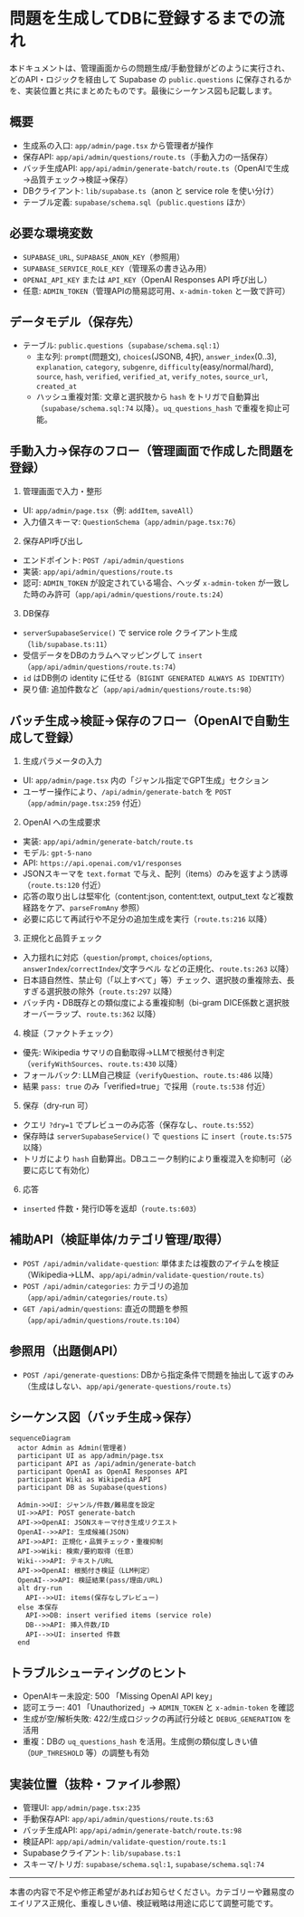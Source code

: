 # 問題を生成してDBに登録するまでの流れ

本ドキュメントは、管理画面からの問題生成/手動登録がどのように実行され、どのAPI・ロジックを経由して Supabase の `public.questions` に保存されるかを、実装位置と共にまとめたものです。最後にシーケンス図も記載します。

## 概要
- 生成系の入口: `app/admin/page.tsx` から管理者が操作
- 保存API: `app/api/admin/questions/route.ts`（手動入力の一括保存）
- バッチ生成API: `app/api/admin/generate-batch/route.ts`（OpenAIで生成→品質チェック→検証→保存）
- DBクライアント: `lib/supabase.ts`（anon と service role を使い分け）
- テーブル定義: `supabase/schema.sql`（`public.questions` ほか）

## 必要な環境変数
- `SUPABASE_URL`, `SUPABASE_ANON_KEY`（参照用）
- `SUPABASE_SERVICE_ROLE_KEY`（管理系の書き込み用）
- `OPENAI_API_KEY` または `API_KEY`（OpenAI Responses API 呼び出し）
- 任意: `ADMIN_TOKEN`（管理APIの簡易認可用、`x-admin-token` と一致で許可）

## データモデル（保存先）
- テーブル: `public.questions`（`supabase/schema.sql:1`）
  - 主な列: `prompt`(問題文), `choices`(JSONB, 4択), `answer_index`(0..3), `explanation`, `category`, `subgenre`, `difficulty`(easy/normal/hard), `source`, `hash`, `verified`, `verified_at`, `verify_notes`, `source_url`, `created_at`
  - ハッシュ重複対策: 文章と選択肢から `hash` をトリガで自動算出（`supabase/schema.sql:74` 以降）。`uq_questions_hash` で重複を抑止可能。

## 手動入力→保存のフロー（管理画面で作成した問題を登録）
1) 管理画面で入力・整形
- UI: `app/admin/page.tsx`（例: `addItem`, `saveAll`）
- 入力値スキーマ: `QuestionSchema`（`app/admin/page.tsx:76`）

2) 保存API呼び出し
- エンドポイント: `POST /api/admin/questions`
- 実装: `app/api/admin/questions/route.ts`
- 認可: `ADMIN_TOKEN` が設定されている場合、ヘッダ `x-admin-token` が一致した時のみ許可（`app/api/admin/questions/route.ts:24`）

3) DB保存
- `serverSupabaseService()` で service role クライアント生成（`lib/supabase.ts:11`）
- 受信データをDBのカラムへマッピングして `insert`（`app/api/admin/questions/route.ts:74`）
- `id` はDB側の identity に任せる（`BIGINT GENERATED ALWAYS AS IDENTITY`）
- 戻り値: 追加件数など（`app/api/admin/questions/route.ts:98`）

## バッチ生成→検証→保存のフロー（OpenAIで自動生成して登録）
1) 生成パラメータの入力
- UI: `app/admin/page.tsx` 内の「ジャンル指定でGPT生成」セクション
- ユーザー操作により、`/api/admin/generate-batch` を `POST`（`app/admin/page.tsx:259` 付近）

2) OpenAI への生成要求
- 実装: `app/api/admin/generate-batch/route.ts`
- モデル: `gpt-5-nano`
- API: `https://api.openai.com/v1/responses`
- JSONスキーマを `text.format` で与え、配列（items）のみを返すよう誘導（`route.ts:120` 付近）
- 応答の取り出しは堅牢化（content:json, content:text, output_text など複数経路をケア、`parseFromAny` 参照）
- 必要に応じて再試行や不足分の追加生成を実行（`route.ts:216` 以降）

3) 正規化と品質チェック
- 入力揺れに対応（`question`/`prompt`, `choices`/`options`, `answerIndex`/`correctIndex`/文字ラベル などの正規化、`route.ts:263` 以降）
- 日本語自然性、禁止句（「以上すべて」等）チェック、選択肢の重複除去、長すぎる選択肢の除外（`route.ts:297` 以降）
- バッチ内・DB既存との類似度による重複抑制（bi-gram DICE係数と選択肢オーバーラップ、`route.ts:362` 以降）

4) 検証（ファクトチェック）
- 優先: Wikipedia サマリの自動取得→LLMで根拠付き判定（`verifyWithSources`、`route.ts:430` 以降）
- フォールバック: LLM自己検証（`verifyQuestion`、`route.ts:486` 以降）
- 結果 `pass: true` のみ「verified=true」で採用（`route.ts:538` 付近）

5) 保存（dry-run 可）
- クエリ `?dry=1` でプレビューのみ応答（保存なし、`route.ts:552`）
- 保存時は `serverSupabaseService()` で `questions` に `insert`（`route.ts:575` 以降）
- トリガにより `hash` 自動算出。DBユニーク制約により重複混入を抑制可（必要に応じて有効化）

6) 応答
- `inserted` 件数・発行ID等を返却（`route.ts:603`）

## 補助API（検証単体/カテゴリ管理/取得）
- `POST /api/admin/validate-question`: 単体または複数のアイテムを検証（Wikipedia→LLM、`app/api/admin/validate-question/route.ts`）
- `POST /api/admin/categories`: カテゴリの追加（`app/api/admin/categories/route.ts`）
- `GET /api/admin/questions`: 直近の問題を参照（`app/api/admin/questions/route.ts:104`）

## 参照用（出題側API）
- `POST /api/generate-questions`: DBから指定条件で問題を抽出して返すのみ（生成はしない、`app/api/generate-questions/route.ts`）

## シーケンス図（バッチ生成→保存）
```mermaid
sequenceDiagram
  actor Admin as Admin(管理者)
  participant UI as app/admin/page.tsx
  participant API as /api/admin/generate-batch
  participant OpenAI as OpenAI Responses API
  participant Wiki as Wikipedia API
  participant DB as Supabase(questions)

  Admin->>UI: ジャンル/件数/難易度を設定
  UI->>API: POST generate-batch
  API->>OpenAI: JSONスキーマ付き生成リクエスト
  OpenAI-->>API: 生成候補(JSON)
  API->>API: 正規化・品質チェック・重複抑制
  API->>Wiki: 検索/要約取得（任意）
  Wiki-->>API: テキスト/URL
  API->>OpenAI: 根拠付き検証（LLM判定）
  OpenAI-->>API: 検証結果(pass/理由/URL)
  alt dry-run
    API-->>UI: items(保存なしプレビュー)
  else 本保存
    API->>DB: insert verified items (service role)
    DB-->>API: 挿入件数/ID
    API-->>UI: inserted 件数
  end
```

## トラブルシューティングのヒント
- OpenAIキー未設定: 500 「Missing OpenAI API key」
- 認可エラー: 401 「Unauthorized」→ `ADMIN_TOKEN` と `x-admin-token` を確認
- 生成が空/解析失敗: 422/生成ロジックの再試行分岐と `DEBUG_GENERATION` を活用
- 重複：DBの `uq_questions_hash` を活用。生成側の類似度しきい値（`DUP_THRESHOLD` 等）の調整も有効

## 実装位置（抜粋・ファイル参照）
- 管理UI: `app/admin/page.tsx:235`
- 手動保存API: `app/api/admin/questions/route.ts:63`
- バッチ生成API: `app/api/admin/generate-batch/route.ts:98`
- 検証API: `app/api/admin/validate-question/route.ts:1`
- Supabaseクライアント: `lib/supabase.ts:1`
- スキーマ/トリガ: `supabase/schema.sql:1`, `supabase/schema.sql:74`

---
本書の内容で不足や修正希望があればお知らせください。カテゴリーや難易度のエイリアス正規化、重複しきい値、検証戦略は用途に応じて調整可能です。
